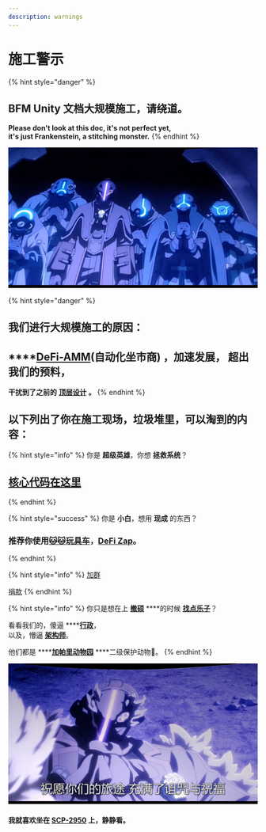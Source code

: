 ```yaml
---
description: warnings
---
```


# 施工警示

{% hint style="danger" %}
## **BFM Unity 文档大规模施工，请绕道。**

**Please don't look at this doc, it's not perfect yet,   
it's just Frankenstein, a stitching monster.**
{% endhint %}

![](.gitbook/assets/9lddq5-60urxrz7it3cs1hc-u0.png)

{% hint style="danger" %}
## **我们进行大规模施工的原因：**

## \*\*\*\*[**DeFi-AMM**](https://guhhhhaa.gitbook.io/bfm/defi-amm)**\(自动化坐市商\) ，加速发展， 超出我们的预料，**

**干扰到了之前的** [**顶层设计**](https://guhhhhaa.gitbook.io/bfm/guan-li-fa-zhan-lu-xian) **。**
{% endhint %}

## **以下列出了你在施工现场，垃圾堆里，可以淘到的内容：**

{% hint style="info" %}
你是 **超级英雄**，你想 **拯救系统**？

## [核心代码在这里](https://guhhhhaa.gitbook.io/bfm/ruan-jian-bfm-on-python)
{% endhint %}

{% hint style="success" %}
你是 **小白**，想用 **现成** 的东西？  


### 推荐你使用[🐱🐱玩具车](https://www.fmz.com/bbs-topic/5371)，[DeFi Zap](https://defizap.com/zaps)。
{% endhint %}

{% hint style="info" %}
[加群](https://guhhhhaa.gitbook.io/bfm/ru-he-jia-ru-wo-men-de-tao-lun-qun-zu)  


[捐款](https://guhhhhaa.gitbook.io/bfm/juan-zeng)
{% endhint %}

{% hint style="info" %}
你只是想在上 [**撤硕**](https://www.bilibili.com/video/BV1TJ411Q7o5) ****的时候 [**找点乐子**](https://www.bilibili.com/video/BV1gW411J7eP)？

看看我们的，傻逼 ****[**行政**](https://guhhhhaa.gitbook.io/bfm/guan-li-wen-ti-jie-da-1-jie-gou-yin-ru)，  
以及，懵逼 [**架构师**](https://guhhhhaa.gitbook.io/bfm/guan-li-fa-zhan-lu-xian)。

他们都是 ****[**加帕里动物园**](https://www.bilibili.com/bangumi/media/md5796/?from=search&seid=10381876217258722607) ****二级保护动物🐒。
{% endhint %}

![](.gitbook/assets/9lddq5-53hnx10z9wt3cs1hc-u0.png)

#### 我就喜欢坐在 [SCP-2950](https://www.bilibili.com/video/BV1ts411g7Qw) 上，静静看。

